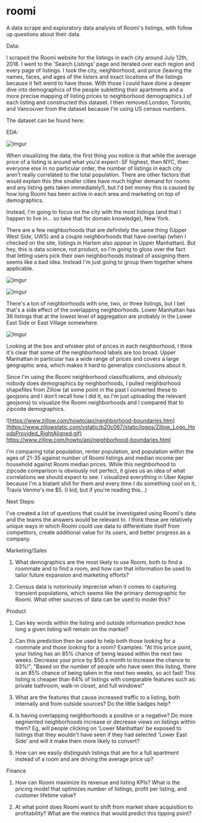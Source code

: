 # roomi
A data scrape and exploratory data analysis of Roomi's listings, with follow up questions about their data.

Data:

I scraped the Roomi website for the listings in each city around July 12th, 2018. I went to the 'Search Listings' page and iterated over each region and every page of listings. I took the city, neighborhood, and price (leaving the names, faces, and ages of the listers and exact locations of the listings because it felt weird to have those. With those I could have done a deeper dive into demographics of the people subletting their apartments and a more precise mapping of listing prices to neighborhood demographics.) of each listing and constructed this dataset. I then removed London, Toronto, and Vancouver from the dataset because I'm using US census numbers.

The dataset can be found here: 

EDA:

![Imgur](https://i.imgur.com/G4SKEma.png)

When visualizing the data, the first thing you notice is that while the average price of a listing is around what you'd expect - SF highest, then NYC, then everyone else in no particular order, the number of listings in each city aren't really correlated to the total population. There are other factors that would explain this (the smaller cities have much higher demand for rooms and any listing gets taken immediately!), but I'd bet money this is caused by how long Roomi has been active in each area and marketing on top of demographics.

Instead, I'm going to focus on the city with the most listings (and that I happen to live in… so take that for domain knowledge), New York.

There are a few neighborhoods that are definitely the same thing (Upper West Side, UWS) and a couple neighborhoods that have overlap (when I checked on the site, listings in Harlem also appear in Upper Manhattan). But hey, this is data science, not product, so I'm going to gloss over the fact that letting users pick their own neighborhoods instead of assigning them seems like a bad idea. Instead I'm just going to group them together where applicable.

![Imgur](https://i.imgur.com/JXvNpSy.png)

![Imgur](https://i.imgur.com/9pbs6uU.png)

There's a ton of neighborhoods with one, two, or three listings, but I bet that's a side effect of the overlapping neighborhoods. Lower Manhattan has 36 listings that at the lowest level of aggregation are probably in the Lower East Side or East Village somewhere. 

![Imgur](https://i.imgur.com/iv9zdjD.png)

Looking at the box and whisker plot of prices in each neighborhood, I think it's clear that some of the neighborhood labels are too broad. Upper Manhattan in particular has a wide range of prices and covers a large geographic area, which makes it hard to generalize conclusions about it. 

Since I'm using the Roomi neighborhood classifications, and obviously nobody does demographics by neighborhoods, I pulled neighborhood shapefiles from Zillow (at some point in the past I converted these to geojsons and I don't recall how I did it, so I'm just uploading the relevant geojsons) to visualize the Roomi neighborhoods and I compared that to zipcode demographics. 

![https://www.zillow.com/howto/api/neighborhood-boundaries.htm](https://www.zillowstatic.com/vstatic/b20c067/static/logos/Zillow_Logo_HoodsProvided_RightAligned.gif)
https://www.zillow.com/howto/api/neighborhood-boundaries.html

I'm comparing total population, renter population, and population within the ages of 21-35 against number of Roomi listings and median income per household against Roomi median prices. While this neighborhood to zipcode comparison is obviously not perfect, it gives us an idea of what correlations we should expect to see. I visualized everything in Uber Kepler because I'm a blatant shill for them and every time I do something cool on it, Travis Venmo's me $5. (I kid, but if you're reading this...) 

Next Steps:

I've created a list of questions that could be investigated using Roomi's data and the teams the answers would be relevant to. I think these are relatively unique ways in which Roomi could use data to differentiate itself from competitors, create additional value for its users, and better progress as a company.

Marketing/Sales

1. What demographics are the most likely to use Roomi, both to find a roommate and to find a room, and how can that information be used to tailor future expansion and marketing efforts?

2. Census data is notoriously imprecise when it comes to capturing transient populations, which seems like the primary demographic for Roomi. What other sources of data can be used to model this?

Product

1. Can key words within the listing and outside information predict how long a given listing will remain on the market?

2. Can this prediction then be used to help both those looking for a roommate and those looking for a room? Examples: "At this price point, your listing has an 85% chance of being leased within the next two weeks. Decrease your price by $50 a month to increase the chance to 93%!", "Based on the number of people who have seen this listing, there is an 85% chance of being taken in the next two weeks, so act fast! This listing is cheaper than 64% of listings with comparable features such as: private bathroom, walk-in closet, and full windows!"
  
3. What are the features that cause increased traffic to a listing, both internally and from outside sources? Do the little badges help?

4. Is having overlapping neighborhoods a positive or a negative? Do more segmented neighborhoods increase or decrease views on listings within them? Eg, will people clicking on 'Lower Manhattan' be exposed to listings that they wouldn't have seen if they had selected 'Lower East Side' and will it make them more likely to convert?

5. How can we easily distinguish listings that are for a full apartment instead of a room and are driving the average price up?

Finance

1. How can Roomi maximize its revenue and listing KPIs? What is the pricing model that optimizes number of listings, profit per listing, and customer lifetime value?

2. At what point does Roomi want to shift from market share acquisition to profitability? What are the metrics that would predict this tipping point?
